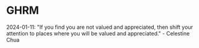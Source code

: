 # GHRM

2024-01-11: "If you find you are not valued and appreciated, then shift your attention to places where you will be valued and appreciated." - Celestine Chua